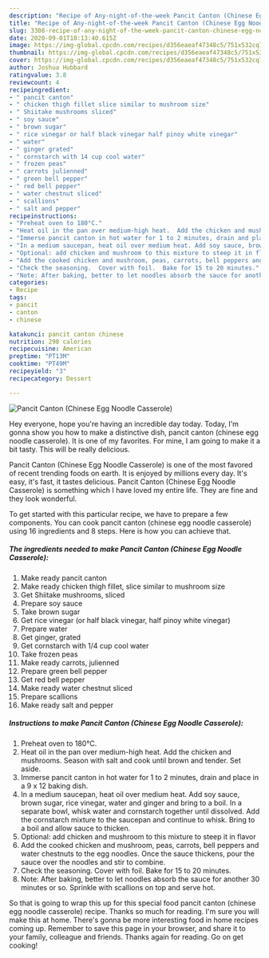 ```yaml
---
description: "Recipe of Any-night-of-the-week Pancit Canton (Chinese Egg Noodle Casserole)"
title: "Recipe of Any-night-of-the-week Pancit Canton (Chinese Egg Noodle Casserole)"
slug: 3308-recipe-of-any-night-of-the-week-pancit-canton-chinese-egg-noodle-casserole
date: 2020-09-01T18:13:40.615Z
image: https://img-global.cpcdn.com/recipes/d356eaeaf47348c5/751x532cq70/pancit-canton-chinese-egg-noodle-casserole-recipe-main-photo.jpg
thumbnail: https://img-global.cpcdn.com/recipes/d356eaeaf47348c5/751x532cq70/pancit-canton-chinese-egg-noodle-casserole-recipe-main-photo.jpg
cover: https://img-global.cpcdn.com/recipes/d356eaeaf47348c5/751x532cq70/pancit-canton-chinese-egg-noodle-casserole-recipe-main-photo.jpg
author: Joshua Hubbard
ratingvalue: 3.8
reviewcount: 4
recipeingredient:
- " pancit canton"
- " chicken thigh fillet slice similar to mushroom size"
- " Shiitake mushrooms sliced"
- " soy sauce"
- " brown sugar"
- " rice vinegar or half black vinegar half pinoy white vinegar"
- " water"
- " ginger grated"
- " cornstarch with 14 cup cool water"
- " frozen peas"
- " carrots julienned"
- " green bell pepper"
- " red bell pepper"
- " water chestnut sliced"
- " scallions"
- " salt and pepper"
recipeinstructions:
- "Preheat oven to 180°C."
- "Heat oil in the pan over medium-high heat.  Add the chicken and mushrooms.  Season with salt and cook until brown and tender. Set aside."
- "Immerse pancit canton in hot water for 1 to 2 minutes, drain and place in a 9 x 12 baking dish."
- "In a medium saucepan, heat oil over medium heat. Add soy sauce, brown sugar, rice vinegar, water and ginger and bring to a boil.  In a separate bowl, whisk water and cornstarch together until dissolved.  Add the cornstarch mixture to the saucepan and continue to whisk.  Bring to a boil and allow sauce to thicken."
- "Optional: add chicken and mushroom to this mixture to steep it in flavor"
- "Add the cooked chicken and mushroom, peas, carrots, bell peppers and water chestnuts to the egg noodles.  Once the sauce thickens, pour the sauce over the noodles and stir to combine."
- "Check the seasoning.  Cover with foil.  Bake for 15 to 20 minutes."
- "Note: After baking, better to let noodles absorb the sauce for another 30 minutes or so.  Sprinkle with scallions on top and serve hot."
categories:
- Recipe
tags:
- pancit
- canton
- chinese

katakunci: pancit canton chinese 
nutrition: 298 calories
recipecuisine: American
preptime: "PT13M"
cooktime: "PT49M"
recipeyield: "3"
recipecategory: Dessert

---
```



![Pancit Canton (Chinese Egg Noodle Casserole)](https://img-global.cpcdn.com/recipes/d356eaeaf47348c5/751x532cq70/pancit-canton-chinese-egg-noodle-casserole-recipe-main-photo.jpg)

Hey everyone, hope you're having an incredible day today. Today, I'm gonna show you how to make a distinctive dish, pancit canton (chinese egg noodle casserole). It is one of my favorites. For mine, I am going to make it a bit tasty. This will be really delicious.

Pancit Canton (Chinese Egg Noodle Casserole) is one of the most favored of recent trending foods on earth. It is enjoyed by millions every day. It's easy, it's fast, it tastes delicious. Pancit Canton (Chinese Egg Noodle Casserole) is something which I have loved my entire life. They are fine and they look wonderful.




To get started with this particular recipe, we have to prepare a few components. You can cook pancit canton (chinese egg noodle casserole) using 16 ingredients and 8 steps. Here is how you can achieve that.

<!--inarticleads1-->

##### The ingredients needed to make Pancit Canton (Chinese Egg Noodle Casserole):

1. Make ready  pancit canton
1. Make ready  chicken thigh fillet, slice similar to mushroom size
1. Get  Shiitake mushrooms, sliced
1. Prepare  soy sauce
1. Take  brown sugar
1. Get  rice vinegar (or half black vinegar, half pinoy white vinegar)
1. Prepare  water
1. Get  ginger, grated
1. Get  cornstarch with 1/4 cup cool water
1. Take  frozen peas
1. Make ready  carrots, julienned
1. Prepare  green bell pepper
1. Get  red bell pepper
1. Make ready  water chestnut sliced
1. Prepare  scallions
1. Make ready  salt and pepper




<!--inarticleads2-->

##### Instructions to make Pancit Canton (Chinese Egg Noodle Casserole):

1. Preheat oven to 180°C.
1. Heat oil in the pan over medium-high heat.  Add the chicken and mushrooms.  Season with salt and cook until brown and tender. Set aside.
1. Immerse pancit canton in hot water for 1 to 2 minutes, drain and place in a 9 x 12 baking dish.
1. In a medium saucepan, heat oil over medium heat. Add soy sauce, brown sugar, rice vinegar, water and ginger and bring to a boil.  In a separate bowl, whisk water and cornstarch together until dissolved.  Add the cornstarch mixture to the saucepan and continue to whisk.  Bring to a boil and allow sauce to thicken.
1. Optional: add chicken and mushroom to this mixture to steep it in flavor
1. Add the cooked chicken and mushroom, peas, carrots, bell peppers and water chestnuts to the egg noodles.  Once the sauce thickens, pour the sauce over the noodles and stir to combine.
1. Check the seasoning.  Cover with foil.  Bake for 15 to 20 minutes.
1. Note: After baking, better to let noodles absorb the sauce for another 30 minutes or so.  Sprinkle with scallions on top and serve hot.




So that is going to wrap this up for this special food pancit canton (chinese egg noodle casserole) recipe. Thanks so much for reading. I'm sure you will make this at home. There's gonna be more interesting food in home recipes coming up. Remember to save this page in your browser, and share it to your family, colleague and friends. Thanks again for reading. Go on get cooking!

